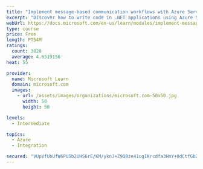 ```yaml
---
title: "Implement message-based communication workflows with Azure Service Bus"
excerpt: "Discover how to write code in .NET applications using Azure Service Bus for communications that can handle high demand, low bandwidth, and hardware failures."
webUrl: https://docs.microsoft.com/en-us/learn/modules/implement-message-workflows-with-service-bus/
type: course
price: Free
length: PT54M
ratings:
  count: 3028
  average: 4.6519156
heat: 55

provider:
  name: Microsoft Learn
  domain: microsoft.com
  images:
    - url: /assets/images/organizations/microsoft.com-50x50.jpg
      width: 50
      height: 50

levels:
  - Intermediate

topics:
  - Azure
  - Integration

secured: "VUpVfUbUfW6PU5b2UHS6rE/KM/yknJ+Z9Q8ze41ugIKrcdfa3HmY+0dCtfGb2YITkDEdfk+tQoYmMWFXU2y1whu4v7LXCy1/rzlJltkHxpIFlu+yQ2xYQzevC2oPF/YwXZL87qRsmZreUd98tNfHL8Z05PQhaQqAjSrw4yXqnDOyumRAcBJPqB4EggwSXJL/Fd6C/uUb2pXyJFybLHoS6QsYB4rykggQie2bSWG8xfEhAUjWNYDMeolPHBFTvZNayHJHUurtK4HikGcm7TW+qPUr7FHybKAEe4IvFtyKxwzSofX/FVIFrqN6878G4eg/9nddcChO9ytvxgjQjovcShRVyMm/hgTZMuhDuza+Dlj+htvQ+LDCu4rTewRH+1GWVz1adU0DmlIR0cfn2i4gItx+rEIU46DCclv2LHKGULk=;avXv5hviQ1P1c0hY16WGTA=="
---
```


